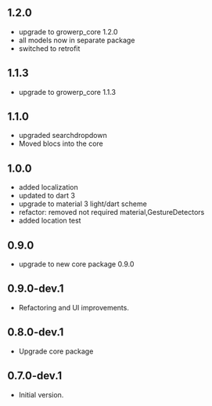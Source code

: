 ## 1.2.0
* upgrade to growerp_core 1.2.0
* all models now in separate package
* switched to retrofit

## 1.1.3
* upgrade to growerp_core 1.1.3

## 1.1.0
* upgraded searchdropdown
* Moved blocs into the core

## 1.0.0
* added localization
* updated to dart 3
* upgrade to material 3 light/dart scheme
* refactor: removed not required material,GestureDetectors 
* added location test

## 0.9.0
* upgrade to new core package 0.9.0

## 0.9.0-dev.1
* Refactoring and UI improvements.

## 0.8.0-dev.1
- Upgrade core package

## 0.7.0-dev.1
- Initial version.
